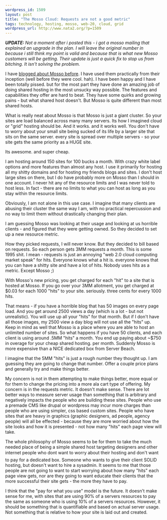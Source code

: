 ```yaml
--- 
wordpress_id: 1509
layout: post
title: "The Mosso Cloud: Requests are not a good metric"
tags: technology, hosting, mosso, web-20, cloud, grid
wordpress_url: http://www.nata2.org/?p=1509
---
```

<i><b>UPDATE: </b>Not a moment after i posted this - i got a mosso mailing that explained an upgrade in the plan. I will leave the original number in because i still think my point is valid and because that is what new Mosso customers will be getting. Their update is just a quick fix to stop us from bitching. It isn't solving the problem.</i>

I have <a href="http://www.nata2.org/2007/06/05/hosting-woes-collocation-and-how-mosso-sucks">blogged about Mosso before</a>. I have used them practically from their inception (well before they were cool. hah). I have been happy and I have been totally pissed. but for the most part they have done an amazing job of doing shared hosting in the most unsucky way possible. The features and capabilities they offer are hard to beat. They have some quirks and growing pains - but what shared host doesn't. But Mosso is quite different than most shared hosts.

What is really neat about Mosso is that Mosso is just a giant cluster. So your sites are load balanced across many many servers. Its how I imagined cloud or "grid" hosting should be. And it works. and it works well.  You don't have to worry about your small site being sucked of its life by a larger site that sits on the same server. every site is spread over multiple servers - so your site
gets the same priority as a HUGE site.

Its awesome. and super cheap.

I am hosting around 150 sites for 100 bucks a month. With crazy white label options and more features than almost any host. I use it primarily for hosting all my shitty domains and for hosting my friends blogs and sites. I don't host large sites on there, but I do have probably more on Mosso than I should in one account. I never hit any of the resource limits and I was never told to host less. In fact - there are no limits to what you can host as long as you stay within the resource limits.

Obviously, I am not alone in this use case. I imagine that many clients are abusing their cluster the same way I am, with no practical repercussion and no way to limit them without drastically changing their plan.

I am guessing Mosso was looking at their usage and looking at us horrible clients - and figured that they were getting owned. So they decided to set up a new resource metric.

How they picked requests, I will never know. But they decided to bill based on requests. So each person gets 3MM requests a month. This is some 1995 shit. I mean - requests is just an annoying "web 2.0 cloud computing market speak" for hits. Everyone knows what a hit is. everyone knows that you can have a shitty site and have a lot of hits. Nobody uses hits as a metric. Except Mosso ;)

With Mosso's new pricing, you get charged for each "hit" to a site that is hosted at Mosso. If you go over your 3MM allotment, you get charged at $0.03 for each 1000 "hits" to your site. seriously. three cents for every 1000 hits.

That means - if you have a horrible blog that has 50 images on every page load. And you get around 2500 views a day (which is a lot - but not unrealistic). You will use up all your "hits" for that month. But if I don't have all those images, my 2500 view a day blog will not use all the "hits" up. Keep in mind as well that Mosso is a place where you are able to host an unlimited number of sites. So what happens if you have 50 clients, and each client is using around .5MM "hits" a month. You end up paying about ~$750 in overage for your cheap shared hosting. per month. Suddenly Mosso is more expensive than a NICE dedicated box from Server Beach.

I imagine that the 5MM "hits" is just a rough number they thought up. I am guessing they are going to change that number. Offer a couple price plans and generally try and make things better.

My concern is not in them attempting to make things better, more equal or for them to change the pricing into a more ala cart type of offering. My concern is in the requests metric. It doesn't make sense. There are lot better ways to measure server usage than something that is arbitrary and negatively impacts the people who are building these sites. People who use a premade CMS like drupal or wordpress may incur more charges than people who are using simpler, css based custom sites. People who have sites that are heavy in graphics (graphic designers, ad people, agency people) will all be effected - because they are more worried about how the site looks and how it is presented - not how many "hits" each page view will take.

The whole philosophy of Mosso seems to be for them to take the much needed place of being a simple shared host targeting designers and other internet people who dont want to worry about their hosting and don't want to pay for a dedicated box. Someone who wants to give their client SOLID hosting, but doesn't want to hire a sysadmin. It seems to me that those people are not going to want to start worrying about how many "hits" each page view gets, nor are they going to want educate their clients that the more successful their site gets - the more they have to pay.

I think that the "pay for what you use" model is the future. It doesn't make sense for me, with sites that are using 90% of a servers resources to pay the same as someone who is using 10% of a servers resources. However, it should be something that is quantifiable and based on actual server usage. Not something that is relative to how your site is laid out and created.
